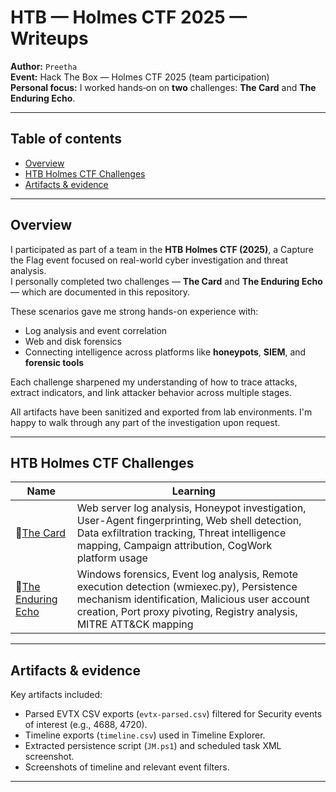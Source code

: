 # HTB — Holmes CTF 2025 — Writeups

**Author:** `Preetha`  
**Event:** Hack The Box — Holmes CTF 2025 (team participation)  
**Personal focus:** I worked hands‑on on **two** challenges: **The Card** and **The Enduring Echo**.  

---

## Table of contents
- [Overview](#overview)
- [HTB Holmes CTF Challenges](#htb-holmes-ctf-challenges)
- [Artifacts & evidence](#artifacts--evidence)

---

## Overview

I participated as part of a team in the **HTB Holmes CTF (2025)**, a Capture the Flag event focused on real-world cyber investigation and threat analysis.  
I personally completed two challenges — **The Card** and **The Enduring Echo** — which are documented in this repository.

These scenarios gave me strong hands-on experience with:

- Log analysis and event correlation  
- Web and disk forensics  
- Connecting intelligence across platforms like **honeypots**, **SIEM**, and **forensic tools**

Each challenge sharpened my understanding of how to trace attacks, extract indicators, and link attacker behavior across multiple stages.

All artifacts have been sanitized and exported from lab environments. I'm happy to walk through any part of the investigation upon request.

---
## HTB Holmes CTF Challenges

| Name               | Learning             |                                                                                                                                     | 
|--------------------|--------------------------------------------------------------------------------------------------------------------------------------------------------------|------------|
| 🔗[The Card](HTB-Holmes-CTF/The_Card.md)            | Web server log analysis, Honeypot investigation, User-Agent fingerprinting, Web shell detection, Data exfiltration tracking, Threat intelligence mapping, Campaign attribution, CogWork platform usage|
| 🔗[The Enduring Echo](HTB-Holmes-CTF/The_Enduring_Echo.md) | Windows forensics, Event log analysis, Remote execution detection (wmiexec.py), Persistence mechanism identification, Malicious user account creation, Port proxy pivoting, Registry analysis, MITRE ATT&CK mapping|
---

## Artifacts & evidence
Key artifacts included:
- Parsed EVTX CSV exports (`evtx-parsed.csv`) filtered for Security events of interest (e.g., 4688, 4720).  
- Timeline exports (`timeline.csv`) used in Timeline Explorer.  
- Extracted persistence script (`JM.ps1`) and scheduled task XML screenshot.  
- Screenshots of timeline and relevant event filters.
---